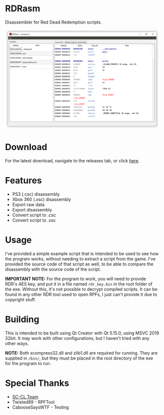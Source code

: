 # RDRasm
Disassembler for Red Dead Redemption scripts.

![Example screenshot](.github/example.png "Example screenshot")

# Download
For the latest download, navigate to the releases tab, or click [here](https://github.com/connorms/RDRasm/releases).

# Features
- PS3 (.csc) disassembly
- Xbox 360 (.xsc) disassembly
- Export raw data
- Export disassembly
- Convert script to .csc
- Convert script to .xsc

# Usage
I've provided a simple example script that is intended to be used to see how the program works, without needing to extract a script from the game. I've provided the source code of that script as well, to be able to compare the disassembly with the source code of the script.

**IMPORTANT NOTE:** For the program to work, you will need to provide RDR's AES key, and put it in a file named `rdr_key.bin` in the root folder of the exe. Without this, it's not possible to decrypt compiled scripts. It can be found in any other RDR tool used to open RPFs, I just can't provide it due to copyright stuff.

# Building
This is intended to be built using Qt Creator with Qt 5.15.0, using MSVC 2019 32bit. It may work with other configurations, but I haven't tried with any other ways.

**NOTE:** Both xcompress32.dll and zlib1.dll are required for running. They are supplied in `/bin/`, but they must be placed in the root directory of the exe for the program to run.

# Special Thanks
* [SC-CL Team](https://bitbucket.org/scclteam/sc-cl/src/master/)
* Twisted89 - RPFTool
* CabooseSaysWTF - Testing